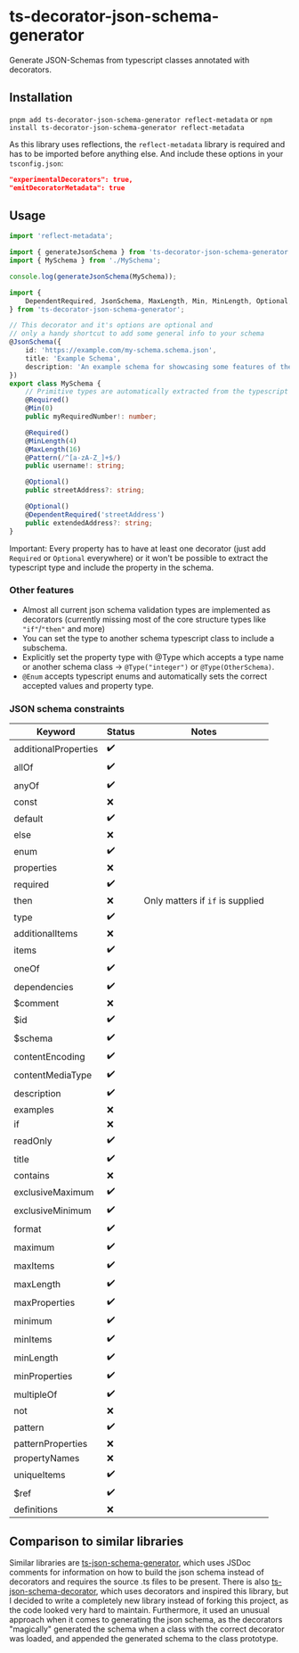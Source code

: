# ts-decorator-json-schema-generator

Generate JSON-Schemas from typescript classes annotated with decorators.

## Installation

`pnpm add ts-decorator-json-schema-generator reflect-metadata`
or
`npm install ts-decorator-json-schema-generator reflect-metadata`

As this library uses reflections, the `reflect-metadata` library is required and has to be imported before anything
else. And include these options in your `tsconfig.json`:

```json
"experimentalDecorators": true,
"emitDecoratorMetadata": true
```

## Usage

```typescript
import 'reflect-metadata';

import { generateJsonSchema } from 'ts-decorator-json-schema-generator';
import { MySchema } from './MySchema';

console.log(generateJsonSchema(MySchema));
```

```typescript
import {
    DependentRequired, JsonSchema, MaxLength, Min, MinLength, Optional, Pattern, Required
} from 'ts-decorator-json-schema-generator';

// This decorator and it's options are optional and
// only a handy shortcut to add some general info to your schema
@JsonSchema({
    id: 'https://example.com/my-schema.schema.json',
    title: 'Example Schema',
    description: 'An example schema for showcasing some features of the ts-decorator-json-schema-generator library'
})
export class MySchema {
    // Primitive types are automatically extracted from the typescript type
    @Required()
    @Min(0)
    public myRequiredNumber!: number;

    @Required()
    @MinLength(4)
    @MaxLength(16)
    @Pattern(/^[a-zA-Z_]+$/)
    public username!: string;

    @Optional()
    public streetAddress?: string;

    @Optional()
    @DependentRequired('streetAddress')
    public extendedAddress?: string;
}
```

Important: Every property has to have at least one decorator (just add `Required` or `Optional` everywhere) or it won't
be possible to extract the typescript type and include the property in the schema.

### Other features

- Almost all current json schema validation types are implemented as decorators (currently missing most of the core
  structure types like `"if"`/`"then"` and more)
- You can set the type to another schema typescript class to include a subschema.
- Explicitly set the property type with @Type which accepts a type name or another schema class -> `@Type("integer")`
  or `@Type(OtherSchema)`.
- `@Enum` accepts typescript enums and automatically sets the correct accepted values and property type.

### JSON schema constraints

| Keyword | Status | Notes |
|------|----|-----|
| additionalProperties| :heavy_check_mark: | |
| allOf| :heavy_check_mark: | |
| anyOf| :heavy_check_mark: | |
| const | :x: | |
| default | :heavy_check_mark: | |
| else| :x: |  |
| enum| :heavy_check_mark: | |
| properties| :x: | |
| required | :heavy_check_mark: | |
| then| :x: | Only matters if `if` is supplied |
| type|  :heavy_check_mark: |  |
| additionalItems| :x: |  |
| items| :heavy_check_mark: | |
| oneOf| :heavy_check_mark: |  |
| dependencies| :heavy_check_mark: | |
| $comment| :x: | |
| $id| :heavy_check_mark: | |
| $schema | :heavy_check_mark: | |
| contentEncoding| :heavy_check_mark: | |
| contentMediaType| :heavy_check_mark: | |
| description| :heavy_check_mark: | |
| examples| :x: | |
| if| :x: | |
| readOnly| :heavy_check_mark: | |
| title| :heavy_check_mark: | |
| contains| :x: | |
| exclusiveMaximum| :heavy_check_mark: | |
| exclusiveMinimum| :heavy_check_mark: |  |
| format| :heavy_check_mark: ||
| maximum| :heavy_check_mark: |  |
| maxItems| :heavy_check_mark: | |
| maxLength| :heavy_check_mark: |  |
| maxProperties| :heavy_check_mark: | |
| minimum| :heavy_check_mark: |  |
| minItems| :heavy_check_mark: |  |
| minLength| :heavy_check_mark: |  |
| minProperties|  :heavy_check_mark: |  |
| multipleOf|  :heavy_check_mark: |  |
| not| :x: |  |
| pattern| :heavy_check_mark: |  |
| patternProperties| :x: |  |
| propertyNames| :x: |  |
| uniqueItems| :heavy_check_mark: | |
| $ref| :heavy_check_mark: | |
| definitions| :x:| |

## Comparison to similar libraries

Similar libraries are [ts-json-schema-generator](https://github.com/vega/ts-json-schema-generator), which uses JSDoc
comments for information on how to build the json schema instead of decorators and requires the source .ts files to be
present. There is also [ts-json-schema-decorator](https://github.com/eddow/ts-json-schema-decorator), which uses
decorators and inspired this library, but I decided to write a completely new library instead of forking this project,
as the code looked very hard to maintain. Furthermore, it used an unusual approach when it comes to generating the json
schema, as the decorators "magically" generated the schema when a class with the correct decorator was loaded, and
appended the generated schema to the class prototype.
